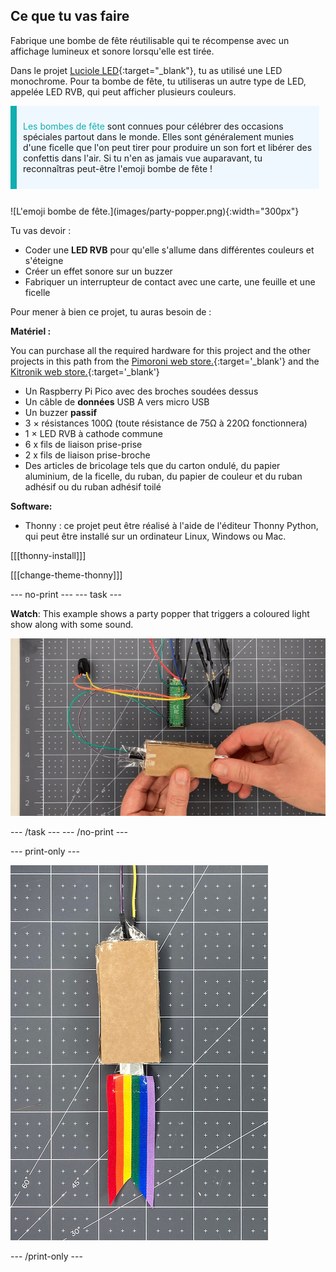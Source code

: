 ## Ce que tu vas faire

Fabrique une bombe de fête réutilisable qui te récompense avec un affichage lumineux et sonore lorsqu'elle est tirée.

Dans le projet [Luciole LED](https://projects.raspberrypi.org/en/projects/led-firefly){:target="_blank"}, tu as utilisé une LED monochrome. Pour ta bombe de fête, tu utiliseras un autre type de LED, appelée LED RVB, qui peut afficher plusieurs couleurs.

<div style="display: flex; flex-wrap: wrap">
<div style="flex-basis: 200px; flex-grow: 1; margin-right: 10px;">
<div style="border-left: solid; border-width:10px; border-color: #0faeb0; background-color: aliceblue; padding: 10px; display:flex; margin-bottom: 27px;"><p><span style="color: #0faeb0">Les bombes de fête</span> sont connues pour célébrer des occasions spéciales partout dans le monde. Elles sont généralement munies d'une ficelle que l'on peut tirer pour produire un son fort et libérer des confettis dans l'air. Si tu n'en as jamais vue auparavant, tu reconnaîtras peut-être l'emoji bombe de fête !</p>
</div>
<div>
![L'emoji bombe de fête.](images/party-popper.png){:width="300px"}
</div>
</div>
</div>

Tu vas devoir :

+ Coder une **LED RVB** pour qu'elle s'allume dans différentes couleurs et s'éteigne
+ Créer un effet sonore sur un buzzer
+ Fabriquer un interrupteur de contact avec une carte, une feuille et une ficelle

Pour mener à bien ce projet, tu auras besoin de :

**Matériel :**

You can purchase all the required hardware for this project and the other projects in this path from the [Pimoroni web store.](https://shop.pimoroni.com/products/pico-intro-kit?variant=39893512945747){:target='_blank'} and the [Kitronik web store.](https://kitronik.co.uk/products/5343-raspberry-pi-foundation-pico-pathway-pack){:target='_blank'}

+ Un Raspberry Pi Pico avec des broches soudées dessus
+ Un câble de **données** USB A vers micro USB
+ Un buzzer **passif**
+ 3 × résistances 100Ω (toute résistance de 75Ω à 220Ω fonctionnera)
+ 1 × LED RVB à cathode commune
+ 6 x fils de liaison prise-prise
+ 2 x fils de liaison prise-broche
+ Des articles de bricolage tels que du carton ondulé, du papier aluminium, de la ficelle, du ruban, du papier de couleur et du ruban adhésif ou du ruban adhésif toilé

**Software:**
+ Thonny : ce projet peut être réalisé à l'aide de l'éditeur Thonny Python, qui peut être installé sur un ordinateur Linux, Windows ou Mac.

[[[thonny-install]]]

[[[change-theme-thonny]]]


--- no-print --- --- task ---

**Watch**: This example shows a party popper that triggers a coloured light show along with some sound.

![A small piece of foil is pulled out of the popper switch and an LED lights up and a sound plays.](images/full-popper-test.gif)

--- /task --- --- /no-print ---

--- print-only ---

![A party popper made from cardboard with a ribbon tail.](images/add-ribbon.jpg)

--- /print-only ---
